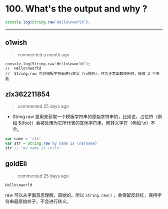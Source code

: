 
 # 100. What's the output and why ? 
 ```javascript
console.log(String.raw`Hello\nworld`);
``` 
 ***
## o1wish 
 > commented a month ago 


```
console.log(String.raw`Hello\nworld`);
//  Hello\nworld
//  String.raw 可对模板字符串进行转义（\n除外），作为正常函数使用时，接收 2 个参数

```
## zlx362211854 
 > commented 25 days ago 

* String.raw 是用来获取一个模板字符串的原始字符串的，比如说，占位符（例如 ${foo}）会被处理为它所代表的其他字符串，而转义字符（例如 \n）不会。

```js
var name = 'zlx'
var str = String.raw`my name is \n${name}`
str // "my name is \nzlx"

```
## goldEli 
 > commented 25 days ago 

`Hello\nworld`

raw 可以从字面意思理解，原始的。所以 `String.raw()` ，会保留反斜杠，保持字符串最原始样子，不会进行转义。